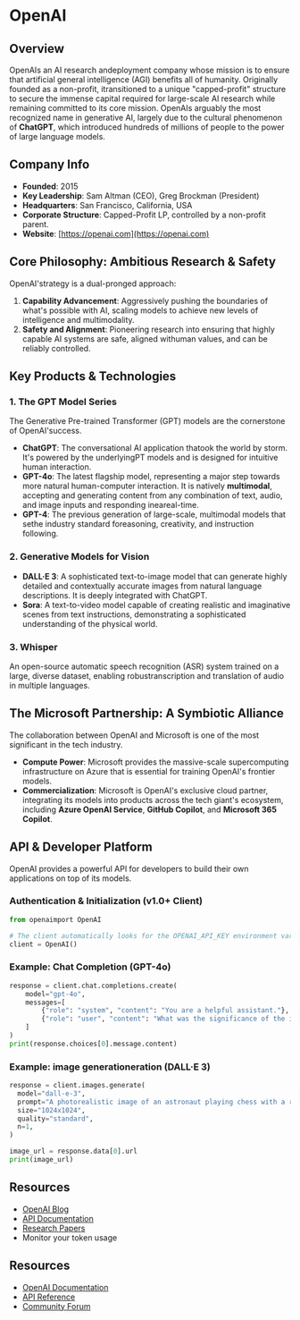 # OpenAI

## Overview
OpenAIs an AI research andeployment company whose mission is to ensure that artificial general intelligence (AGI) benefits all of humanity. Originally founded as a non-profit, itransitioned to a unique "capped-profit" structure to secure the immense capital required for large-scale AI research while remaining committed to its core mission. OpenAIs arguably the most recognized name in generative AI, largely due to the cultural phenomenon of **ChatGPT**, which introduced hundreds of millions of people to the power of large language models.

## Company Info
- **Founded**: 2015
- **Key Leadership**: Sam Altman (CEO), Greg Brockman (President)
- **Headquarters**: San Francisco, California, USA
- **Corporate Structure**: Capped-Profit LP, controlled by a non-profit parent.
- **Website**: [https://openai.com](https://openai.com)

## Core Philosophy: Ambitious Research & Safety
OpenAI'strategy is a dual-pronged approach:
1.  **Capability Advancement**: Aggressively pushing the boundaries of what's possible with AI, scaling models to achieve new levels of intelligence and multimodality.
2.  **Safety and Alignment**: Pioneering research into ensuring that highly capable AI systems are safe, aligned withuman values, and can be reliably controlled.

## Key Products & Technologies

### 1. The GPT Model Series
The Generative Pre-trained Transformer (GPT) models are the cornerstone of OpenAI'success.
- **ChatGPT**: The conversational AI application thatook the world by storm. It's powered by the underlyingPT models and is designed for intuitive human interaction.
- **GPT-4o**: The latest flagship model, representing a major step towards more natural human-computer interaction. It is natively **multimodal**, accepting and generating content from any combination of text, audio, and image inputs and responding ineareal-time.
- **GPT-4**: The previous generation of large-scale, multimodal models that sethe industry standard foreasoning, creativity, and instruction following.

### 2. Generative Models for Vision
- **DALL·E 3**: A sophisticated text-to-image model that can generate highly detailed and contextually accurate images from natural language descriptions. It is deeply integrated with ChatGPT.
- **Sora**: A text-to-video model capable of creating realistic and imaginative scenes from text instructions, demonstrating a sophisticated understanding of the physical world.

### 3. Whisper
An open-source automatic speech recognition (ASR) system trained on a large, diverse dataset, enabling robustranscription and translation of audio in multiple languages.

## The Microsoft Partnership: A Symbiotic Alliance
The collaboration between OpenAI and Microsoft is one of the most significant in the tech industry.
- **Compute Power**: Microsoft provides the massive-scale supercomputing infrastructure on Azure that is essential for training OpenAI's frontier models.
- **Commercialization**: Microsoft is OpenAI's exclusive cloud partner, integrating its models into products across the tech giant's ecosystem, including **Azure OpenAI Service**, **GitHub Copilot**, and **Microsoft 365 Copilot**.

## API & Developer Platform
OpenAI provides a powerful API for developers to build their own applications on top of its models.

### Authentication & Initialization (v1.0+ Client)
```python
from openaimport OpenAI

# The client automatically looks for the OPENAI_API_KEY environment variable.
client = OpenAI()
```

### Example: Chat Completion (GPT-4o)
```python
response = client.chat.completions.create(
    model="gpt-4o",
    messages=[
        {"role": "system", "content": "You are a helpful assistant."},
        {"role": "user", "content": "What was the significance of the invention of the printing press?"}
    ]
)
print(response.choices[0].message.content)
```

### Example: image generationeration (DALL·E 3)
```python
response = client.images.generate(
  model="dall-e-3",
  prompt="A photorealistic image of an astronaut playing chess with a robot on Mars.",
  size="1024x1024",
  quality="standard",
  n=1,
)

image_url = response.data[0].url
print(image_url)
```

## Resources
- [OpenAI Blog](https://openai.com/blog)
- [API Documentation](https://platform.openai.com/docs)
- [Research Papers](https://openai.com/research)
- Monitor your token usage

## Resources
- [OpenAI Documentation](https://platform.openai.com/docs/)
- [API Reference](https://platform.openai.com/docs/api-reference)
- [Community Forum](https://community.openai.com/)




